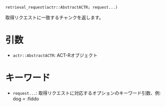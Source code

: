 ```
retrieval_request(actr::AbstractACTR; request...)
```

取得リクエストに一致するチャンクを返します。

# 引数

  * `actr::AbstractACTR`: ACT-Rオブジェクト

# キーワード

  * `request...`: 取得リクエストに対応するオプションのキーワード引数、例: dog = :fiddo
